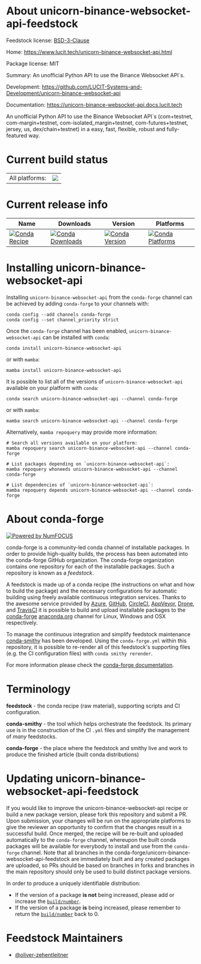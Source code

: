 About unicorn-binance-websocket-api-feedstock
=============================================

Feedstock license: [BSD-3-Clause](https://github.com/conda-forge/unicorn-binance-websocket-api-feedstock/blob/main/LICENSE.txt)

Home: https://www.lucit.tech/unicorn-binance-websocket-api.html

Package license: MIT

Summary: An unofficial Python API to use the Binance Websocket API`s.

Development: https://github.com/LUCIT-Systems-and-Development/unicorn-binance-websocket-api

Documentation: https://unicorn-binance-websocket-api.docs.lucit.tech

An unofficial Python API to use the Binance Websocket API`s (com+testnet, com-margin+testnet,
com-isolated_margin+testnet, com-futures+testnet, jersey, us, dex/chain+testnet)
in a easy, fast, flexible, robust and fully-featured way.


Current build status
====================


<table><tr><td>All platforms:</td>
    <td>
      <a href="https://dev.azure.com/conda-forge/feedstock-builds/_build/latest?definitionId=15698&branchName=main">
        <img src="https://dev.azure.com/conda-forge/feedstock-builds/_apis/build/status/unicorn-binance-websocket-api-feedstock?branchName=main">
      </a>
    </td>
  </tr>
</table>

Current release info
====================

| Name | Downloads | Version | Platforms |
| --- | --- | --- | --- |
| [![Conda Recipe](https://img.shields.io/badge/recipe-unicorn--binance--websocket--api-green.svg)](https://anaconda.org/conda-forge/unicorn-binance-websocket-api) | [![Conda Downloads](https://img.shields.io/conda/dn/conda-forge/unicorn-binance-websocket-api.svg)](https://anaconda.org/conda-forge/unicorn-binance-websocket-api) | [![Conda Version](https://img.shields.io/conda/vn/conda-forge/unicorn-binance-websocket-api.svg)](https://anaconda.org/conda-forge/unicorn-binance-websocket-api) | [![Conda Platforms](https://img.shields.io/conda/pn/conda-forge/unicorn-binance-websocket-api.svg)](https://anaconda.org/conda-forge/unicorn-binance-websocket-api) |

Installing unicorn-binance-websocket-api
========================================

Installing `unicorn-binance-websocket-api` from the `conda-forge` channel can be achieved by adding `conda-forge` to your channels with:

```
conda config --add channels conda-forge
conda config --set channel_priority strict
```

Once the `conda-forge` channel has been enabled, `unicorn-binance-websocket-api` can be installed with `conda`:

```
conda install unicorn-binance-websocket-api
```

or with `mamba`:

```
mamba install unicorn-binance-websocket-api
```

It is possible to list all of the versions of `unicorn-binance-websocket-api` available on your platform with `conda`:

```
conda search unicorn-binance-websocket-api --channel conda-forge
```

or with `mamba`:

```
mamba search unicorn-binance-websocket-api --channel conda-forge
```

Alternatively, `mamba repoquery` may provide more information:

```
# Search all versions available on your platform:
mamba repoquery search unicorn-binance-websocket-api --channel conda-forge

# List packages depending on `unicorn-binance-websocket-api`:
mamba repoquery whoneeds unicorn-binance-websocket-api --channel conda-forge

# List dependencies of `unicorn-binance-websocket-api`:
mamba repoquery depends unicorn-binance-websocket-api --channel conda-forge
```


About conda-forge
=================

[![Powered by
NumFOCUS](https://img.shields.io/badge/powered%20by-NumFOCUS-orange.svg?style=flat&colorA=E1523D&colorB=007D8A)](https://numfocus.org)

conda-forge is a community-led conda channel of installable packages.
In order to provide high-quality builds, the process has been automated into the
conda-forge GitHub organization. The conda-forge organization contains one repository
for each of the installable packages. Such a repository is known as a *feedstock*.

A feedstock is made up of a conda recipe (the instructions on what and how to build
the package) and the necessary configurations for automatic building using freely
available continuous integration services. Thanks to the awesome service provided by
[Azure](https://azure.microsoft.com/en-us/services/devops/), [GitHub](https://github.com/),
[CircleCI](https://circleci.com/), [AppVeyor](https://www.appveyor.com/),
[Drone](https://cloud.drone.io/welcome), and [TravisCI](https://travis-ci.com/)
it is possible to build and upload installable packages to the
[conda-forge](https://anaconda.org/conda-forge) [anaconda.org](https://anaconda.org/)
channel for Linux, Windows and OSX respectively.

To manage the continuous integration and simplify feedstock maintenance
[conda-smithy](https://github.com/conda-forge/conda-smithy) has been developed.
Using the ``conda-forge.yml`` within this repository, it is possible to re-render all of
this feedstock's supporting files (e.g. the CI configuration files) with ``conda smithy rerender``.

For more information please check the [conda-forge documentation](https://conda-forge.org/docs/).

Terminology
===========

**feedstock** - the conda recipe (raw material), supporting scripts and CI configuration.

**conda-smithy** - the tool which helps orchestrate the feedstock.
                   Its primary use is in the construction of the CI ``.yml`` files
                   and simplify the management of *many* feedstocks.

**conda-forge** - the place where the feedstock and smithy live and work to
                  produce the finished article (built conda distributions)


Updating unicorn-binance-websocket-api-feedstock
================================================

If you would like to improve the unicorn-binance-websocket-api recipe or build a new
package version, please fork this repository and submit a PR. Upon submission,
your changes will be run on the appropriate platforms to give the reviewer an
opportunity to confirm that the changes result in a successful build. Once
merged, the recipe will be re-built and uploaded automatically to the
`conda-forge` channel, whereupon the built conda packages will be available for
everybody to install and use from the `conda-forge` channel.
Note that all branches in the conda-forge/unicorn-binance-websocket-api-feedstock are
immediately built and any created packages are uploaded, so PRs should be based
on branches in forks and branches in the main repository should only be used to
build distinct package versions.

In order to produce a uniquely identifiable distribution:
 * If the version of a package **is not** being increased, please add or increase
   the [``build/number``](https://docs.conda.io/projects/conda-build/en/latest/resources/define-metadata.html#build-number-and-string).
 * If the version of a package **is** being increased, please remember to return
   the [``build/number``](https://docs.conda.io/projects/conda-build/en/latest/resources/define-metadata.html#build-number-and-string)
   back to 0.

Feedstock Maintainers
=====================

* [@oliver-zehentleitner](https://github.com/oliver-zehentleitner/)

